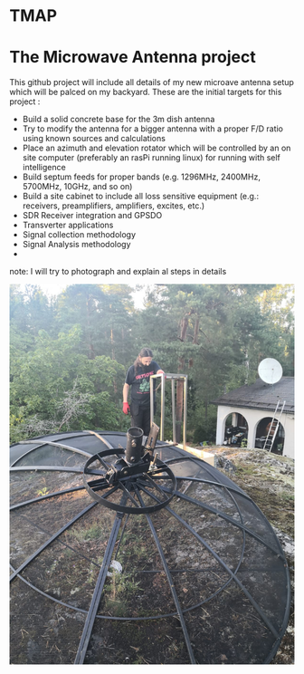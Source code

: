 # TMAP
# The Microwave Antenna project

This github project will include all details of my new microave antenna setup which will be palced on my backyard.
These are the initial targets for this project :
- Build a solid concrete base for the 3m dish antenna
- Try to modify the antenna for a bigger antenna with a proper F/D ratio using known sources and calculations
- Place an azimuth and elevation rotator which will be controlled by an on site computer (preferably an rasPi running linux) for running with self intelligence
- Build septum feeds for proper bands (e.g. 1296MHz, 2400MHz, 5700MHz, 10GHz, and so on)
- Build a site cabinet to include all loss sensitive equipment (e.g.: receivers, preamplifiers, amplifiers, excites, etc.)
- SDR Receiver integration and GPSDO
- Transverter applications
- Signal collection methodology
- Signal Analysis methodology
- 


note: I will try to photograph and explain al steps in details

<IMG SRC=https://github.com/barisdinc/TMAP/raw/master/Photos/Construction/tmap_cons_base_2020-08-08%20at%2015.39.06.jpeg>
